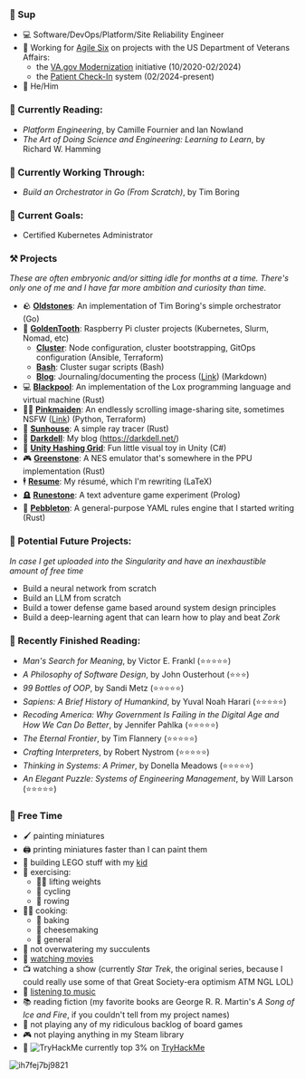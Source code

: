 ### 👋 Sup

- 💻 Software/DevOps/Platform/Site Reliability Engineer
- 🏥 Working for [Agile Six](https://agile6.com/) on projects with the US Department of Veterans Affairs:
  - the [VA.gov Modernization](https://www.va.gov/modernization/) initiative (10/2020-02/2024)
  - the [Patient Check-In](https://www.va.gov/maryland-health-care/stories/check-in-for-your-va-appointment-with-your-smartphone/) system (02/2024-present)
- 👨 He/Him

### 📖 Currently Reading:
- _Platform Engineering_, by Camille Fournier and Ian Nowland
- _The Art of Doing Science and Engineering: Learning to Learn_, by Richard W. Hamming

### 📓 Currently Working Through:
- _Build an Orchestrator in Go (From Scratch)_, by Tim Boring

### 🥇 Current Goals:

- Certified Kubernetes Administrator

### ⚒️ Projects

_These are often embryonic and/or sitting idle for months at a time. There's only one of me and I have far more ambition and curiosity than time._

- 🪨 **[Oldstones](https://github.com/ndouglas/oldstones)**: An implementation of Tim Boring's simple orchestrator (Go)
- 🦷 **[GoldenTooth](https://github.com/goldentooth/)**: Raspberry Pi cluster projects (Kubernetes, Slurm, Nomad, etc)
  - **[Cluster](https://github.com/goldentooth/cluster/)**: Node configuration, cluster bootstrapping, GitOps configuration (Ansible, Terraform)
  - **[Bash](https://github.com/goldentooth/bash/)**: Cluster sugar scripts (Bash)
  - **[Blog](https://github.com/goldentooth/blog)**: Journaling/documenting the process ([Link](https://goldentooth.net/)) (Markdown)
- 💻 **[Blackpool](https://github.com/ndouglas/blackpool/)**: An implementation of the Lox programming language and virtual machine (Rust)
- 👱‍♀️ **[Pinkmaiden](https://github.com/ndouglas/pinkmaiden/)**: An endlessly scrolling image-sharing site, sometimes NSFW ([Link](https://pnk.darkdell.net)) (Python, Terraform)
- 🌈 **[Sunhouse](https://github.com/ndouglas/sunhouse/)**: A simple ray tracer (Rust)
- 📜 **[Darkdell](https://github.com/ndouglas/darkdell/)**: My blog (https://darkdell.net/)
- 🧊 **[Unity Hashing Grid](https://github.com/ndouglas/unity-hashing-grid)**: Fun little visual toy in Unity (C#)
- 🎮 **[Greenstone](https://github.com/ndouglas/greenstone)**: A NES emulator that's somewhere in the PPU implementation (Rust)
- 🕴️ **[Resume](https://github.com/ndouglas/resume)**: My résumé, which I'm rewriting (LaTeX)
- 🪦 **[Runestone](https://github.com/ndouglas/runestone)**: A text adventure game experiment (Prolog)
- 📏 **[Pebbleton](https://github.com/ndouglas/pebbleton)**: A general-purpose YAML rules engine that I started writing (Rust)

### 🔮 Potential Future Projects:

_In case I get uploaded into the Singularity and have an inexhaustible amount of free time_

- Build a neural network from scratch
- Build an LLM from scratch
- Build a tower defense game based around system design principles
- Build a deep-learning agent that can learn how to play and beat _Zork_

### 📕 Recently Finished Reading:

- _Man's Search for Meaning_, by Victor E. Frankl (⭐⭐⭐⭐⭐)
- _A Philosophy of Software Design_, by John Ousterhout (⭐⭐⭐)
- _99 Bottles of OOP_, by Sandi Metz (⭐⭐⭐⭐⭐)
- _Sapiens: A Brief History of Humankind_, by Yuval Noah Harari (⭐⭐⭐⭐⭐)
- _Recoding America: Why Government Is Failing in the Digital Age and How We Can Do Better_, by Jennifer Pahlka (⭐⭐⭐⭐⭐)
- _The Eternal Frontier_, by Tim Flannery (⭐⭐⭐⭐⭐)
- _Crafting Interpreters_, by Robert Nystrom (⭐⭐⭐⭐⭐)
- _Thinking in Systems: A Primer_, by Donella Meadows (⭐⭐⭐⭐⭐)
- _An Elegant Puzzle: Systems of Engineering Management_, by Will Larson (⭐⭐⭐⭐⭐)

### 🎲 Free Time

- 🖌️ painting miniatures
- 🖨️ printing miniatures faster than I can paint them
- 🧱 building LEGO stuff with my [kid](https://github.com/JomoDuggins)
- 💪 exercising:
  - 🏋️‍♂️ lifting weights
  - 🚴 cycling
  - 🚣 rowing
- 👨‍🍳 cooking:
  - 🥖 baking
  - 🧀 cheesemaking
  - 🍝 general
- 🌵 not overwatering my succulents
- 🎥 [watching movies](https://letterboxd.com/supertempt768/)
- 📺 watching a show (currently _Star Trek_, the original series, because I could really use some of that Great Society-era optimism ATM NGL LOL)
- 🎼 [listening to music](https://rateyourmusic.com/~NathanDouglas)
- 📚 reading fiction (my favorite books are George R. R. Martin's _A Song of Ice and Fire_, if you couldn't tell from my project names)
- 🎲 not playing any of my ridiculous backlog of board games
- 🎮 not playing anything in my Steam library
- 🤖 <img src="https://tryhackme-badges.s3.amazonaws.com/lyssicc62.png" alt="TryHackMe"> currently top 3% on [TryHackMe](https://tryhackme.com/)

<!--
### On Hold...
- _[The Ray Tracer Challenge](http://raytracerchallenge.com)_, by Jamis Buck
- 🎸 playing various musical instruments, chiefly bass guitar, drums, accordion, but the set expands and contracts pretty frequently

- 🗡️ **[Hornvale](https://github.com/hornvale/)**: An experimental open-world roguelike/text adventure (Rust)
- 🧂 **[SaltShore](https://github.com/saltshore/)**: A new text adventure I'm working on, trying to use the stupidest design possible (Rust)
- 😶‍🌫️ **[Mistwood](https://github.com/ndouglas/mistwood/)**: A library for roguelikes, MUDs, and similar games combining Actors, ECS, Rules, and embedded Lua scripting (Rust)
- 🛡️ **[Downdelving](https://github.com/downdelving/)**: An experimental web-based MUD using my Mistwood library
  - **[React-Frontend](https://github.com/downdelving/react-frontend)** Frontend in verrrrrry early stages (React)
  - **[Dart-Frontend](https://github.com/downdelving/dart-frontend)**: Forthcoming frontend (Dart)
  - **[Go-Backend](https://github.com/downdelving/go-backend)**: Backend in very early stages, using standard library and FFI bindings (Go)
  - **[Rust-Backend](https://github.com/downdelving/rust-backend)**: Backend using Actix-Web (Rust)
- 🥷 **[Hammerdown](https://github.com/ndouglas/hammerdown/)**: An experimental roguelike intended to explore stealth mechanics (Rust)
-->

![ih7fej7bj9821](https://github.com/user-attachments/assets/6784e08b-88b1-4760-a856-ed1d6e17c0df)

